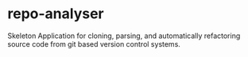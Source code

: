 # repo-analyser

Skeleton Application for cloning, parsing, and automatically refactoring source code from git based version control systems. 
